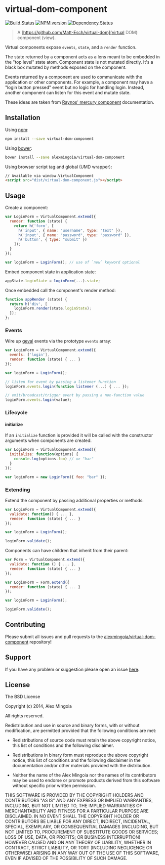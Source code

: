 # virtual-dom-component

[![Build Status](http://img.shields.io/travis/alexmingoia/virtual-dom-component.svg?style=flat)](http://travis-ci.org/alexmingoia/virtual-dom-component) 
[![NPM version](http://img.shields.io/npm/v/virtual-dom-component.svg?style=flat)](https://npmjs.org/package/virtual-dom-component) 
[![Dependency Status](http://img.shields.io/david/alexmingoia/virtual-dom-component.svg?style=flat)](https://david-dm.org/alexmingoia/virtual-dom-component)

> A [https://github.com/Matt-Esch/virtual-dom](virtual DOM) component (view).

Virtual components expose `events`, `state`, and a `render` function.

The state returned by a component acts as a lens meant to be embedded in the
"top level" state atom. Component state is not mutated directly. It's a black
box mutated by methods exposed on the component.

Events returned by a component are used to communicate with the application or
other components. For example, a component may have a "login button pressed"
event but no logic for handling login. Instead, another component can listen
for this event and mutate state.

These ideas are taken from [Raynos' mercury component][0] documentation.

## Installation

Using [npm](https://npmjs.org/):

```sh
npm install --save virtual-dom-component
```

Using [bower](http://bower.io/):

```sh
bower install --save alexmingoia/virtual-dom-component
```

Using browser script tag and global (UMD wrapper):

```html
// Available via window.VirtualComponent
<script src="dist/virtual-dom-component.js"></script>
```

## Usage

Create a component:

```javascript
var LoginForm = VirtualComponent.extend({
  render: function (state) {
    return h('form', [
      h('input', { name: "username", type: "text" }),
      h('input', { name: "password", type: "password" }),
      h('button', { type: "submit" })
    ]);
  }
});

var loginForm = LoginForm(); // use of `new` keyword optional
```

Embed component state in application state:


```javascript
appState.loginState = loginForm(...).state;
```

Once embedded call the component's render method:

```javascript
function appRender (state) {
  return h('div', [
    loginForm.render(state.loginState);
  ]);
};
```

### Events

Wire up [geval][1] events via the prototype `events` array:

```javascript
var LoginForm = VirtualComponent.extend({
  events: ['login'],
  render: function (state) { ... }
});

var loginForm = LoginForm();

// listen for event by passing a listener function
loginForm.events.login(function listener (...) { ... });

// emit/broadcast/trigger event by passing a non-function value
loginForm.events.login(value);
```

### Lifecycle

#### initialize

If an `initialize` function is provided it will be called with the constructor
arguments when components are created.

```javascript
var LoginForm = VirtualComponent.extend({
  initialize: function(options) {
    console.log(options.foo) // => "bar"
  }
});

var loginForm = new LoginForm({ foo: "bar" });
```

### Extending

Extend the component by passing additional properties or methods:

```javascript
var LoginForm = VirtualComponent.extend({
  validate: function() { ... },
  render: function (state) { ... }
});

var loginForm = LoginForm();

loginForm.validate();
```

Components can have children that inherit from their parent:

```javascript
var Form = VirtualComponent.extend({
  validate: function () { ... },
  render: function (state) { ... }
});

var LoginForm = Form.extend({
  render: function (state) { ... }
});

var loginForm = LoginForm();

loginForm.validate();
```

## Contributing

Please submit all issues and pull requests to the [alexmingoia/virtual-dom-component](http://github.com/alexmingoia/virtual-dom-component) repository!

## Support
If you have any problem or suggestion please open an issue [here](https://github.com/alexmingoia/virtual-dom-component/issues).

## License

The BSD License

Copyright (c) 2014, Alex Mingoia

All rights reserved.

Redistribution and use in source and binary forms, with or without modification,
are permitted provided that the following conditions are met:

* Redistributions of source code must retain the above copyright notice, this
  list of conditions and the following disclaimer.

* Redistributions in binary form must reproduce the above copyright notice, this
  list of conditions and the following disclaimer in the documentation and/or
  other materials provided with the distribution.

* Neither the name of the Alex Mingoia nor the names of its
  contributors may be used to endorse or promote products derived from
  this software without specific prior written permission.

THIS SOFTWARE IS PROVIDED BY THE COPYRIGHT HOLDERS AND CONTRIBUTORS "AS IS" AND
ANY EXPRESS OR IMPLIED WARRANTIES, INCLUDING, BUT NOT LIMITED TO, THE IMPLIED
WARRANTIES OF MERCHANTABILITY AND FITNESS FOR A PARTICULAR PURPOSE ARE
DISCLAIMED. IN NO EVENT SHALL THE COPYRIGHT HOLDER OR CONTRIBUTORS BE LIABLE FOR
ANY DIRECT, INDIRECT, INCIDENTAL, SPECIAL, EXEMPLARY, OR CONSEQUENTIAL DAMAGES
(INCLUDING, BUT NOT LIMITED TO, PROCUREMENT OF SUBSTITUTE GOODS OR SERVICES;
LOSS OF USE, DATA, OR PROFITS; OR BUSINESS INTERRUPTION) HOWEVER CAUSED AND ON
ANY THEORY OF LIABILITY, WHETHER IN CONTRACT, STRICT LIABILITY, OR TORT
(INCLUDING NEGLIGENCE OR OTHERWISE) ARISING IN ANY WAY OUT OF THE USE OF THIS
SOFTWARE, EVEN IF ADVISED OF THE POSSIBILITY OF SUCH DAMAGE.

[0]: https://github.com/Raynos/mercury/blob/master/docs/mercury-component.md
[1]: https://github.com/Raynos/geval/
